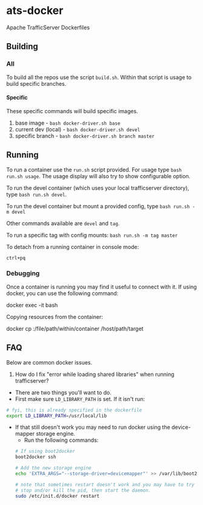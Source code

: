 # ats-docker
Apache TrafficServer Dockerfiles

## Building

### All

To build all the repos use the script `build.sh`. Within that script
is usage to build specific branches.

#### Specific

These specific commands will build specific images.

1. base image - `bash docker-driver.sh base`
1. current dev (local) - `bash docker-driver.sh devel`
1. specific branch - `bash docker-driver.sh branch master`

## Running

To run a container use the `run.sh` script provided. For usage type
`bash run.sh usage`. The usage display will also try to show configurable
option.

To run the devel container (which uses your local trafficserver directory), type
`bash run.sh devel`.

To run the devel container but mount a provided config, type
`bash run.sh -m devel`

Other commands available are `devel` and `tag`.

To run a specific tag with config mounts: `bash run.sh -m tag master`

To detach from a running container in console mode:
```bash
ctrl+pq
```

### Debugging

Once a container is running you may find it useful to connect with it.
If using docker, you can use the following command:

  docker exec -it <container-id> bash

Copying resources from the container:

  docker cp <containerId>:/file/path/within/container /host/path/target


## FAQ

Below are common docker issues.

1. How do I fix "error while loading shared libraries" when running trafficserver?
  * There are two things you'll want to do.
  * First make sure `LD_LIBRARY_PATH` is set. If it isn't run:
  ```bash
  # fyi, this is already specified in the dockerfile
  export LD_LIBRARY_PATH=/usr/local/lib
  ```
  * If that still doesn't work you may need to run docker using the device-mapper storage engine.
    - Run the following commands:
    ```bash
    # If using boot2docker
    boot2docker ssh

    # Add the new storage engine
    echo 'EXTRA_ARGS="--storage-driver=devicemapper"' >> /var/lib/boot2docker/profile

    # note that sometimes restart doesn't work and you may have to try and
    # stop and/or kill the pid, then start the daemon.
    sudo /etc/init.d/docker restart
    ```
